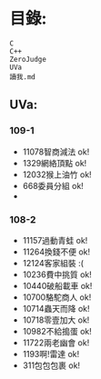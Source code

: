 # 目錄:
	C
	C++
	ZeroJudge
	UVa
	讀我.md

##	UVa:
### 109-1
- 11078智商減法 ok!
- 1329網絡頂點 ok!
- 12032猴上油竹 ok!
- 668委員分組 ok!
-

### 108-2
- 11157過動青蛙 ok!
- 11264換錢不便 ok!
- 12124客家組裝 :(
- 10236費中挑質 ok!
- 10440破船載車 ok!
- 10700駱駝商人 ok!
- 10714蟲天而降 ok!
- 10718零壹加大 ok!
- 10982不給搗蛋 ok!
- 11722兩老幽會 ok!
- 1193啊!雷達 ok!
- 311包包包裹 ok!